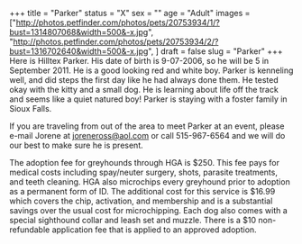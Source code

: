 +++
title = "Parker"
status = "X"
sex = ""
age = "Adult"
images = ["http://photos.petfinder.com/photos/pets/20753934/1/?bust=1314807068&width=500&-x.jpg",
"http://photos.petfinder.com/photos/pets/20753934/2/?bust=1316702640&width=500&-x.jpg",
]
draft = false
slug = "Parker"
+++
Here is Hilltex Parker.  His date of birth is 9-07-2006, so he will be 5 in September 2011.  He is a good looking red and white boy. Parker is kenneling well, and did steps the first day like he had always done them.  He tested okay with the kitty and a small dog.  He is learning about life off the track and seems like a quiet natured boy!  Parker is staying with a foster family in Sioux Falls.


If you are traveling from out of the area to meet Parker at an event, please e-mail Jorene at joreneross@aol.com or call 515-967-6564 and we will do our best to make sure he is present.

The adoption fee for greyhounds through HGA is $250. This fee pays for medical costs including spay/neuter surgery, shots, parasite treatments, and teeth cleaning. HGA also microchips every greyhound prior to adoption as a permanent form of ID. The additional cost for this service is $16.99 which covers the chip, activation, and membership and is a substantial savings over the usual cost for microchipping. Each dog also comes with a special sighthound collar and leash set and muzzle. There is a $10 non-refundable application fee that is applied to an approved adoption.

